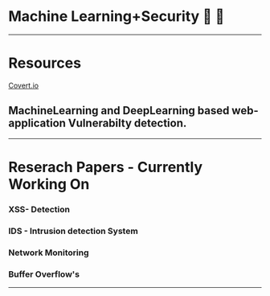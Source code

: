 # Machine Learning+Security 🤖 🤖
*****
# Resources
[Covert.io](http://www.covert.io/)
## MachineLearning and DeepLearning based web-application Vulnerabilty detection.
******
# Reserach Papers - Currently Working On
### XSS- Detection

### IDS - Intrusion detection System

### Network Monitoring

### Buffer Overflow's
*******
